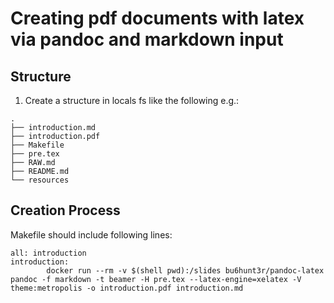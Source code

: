 # Creating pdf documents with latex via pandoc and markdown input
## Structure
1. Create a structure in locals fs like the following e.g.:
```
.
├── introduction.md
├── introduction.pdf
├── Makefile
├── pre.tex
├── RAW.md
├── README.md
└── resources
```
## Creation Process

Makefile should include following lines:

```
all: introduction
introduction:
        docker run --rm -v $(shell pwd):/slides bu6hunt3r/pandoc-latex pandoc -f markdown -t beamer -H pre.tex --latex-engine=xelatex -V theme:metropolis -o introduction.pdf introduction.md
```
